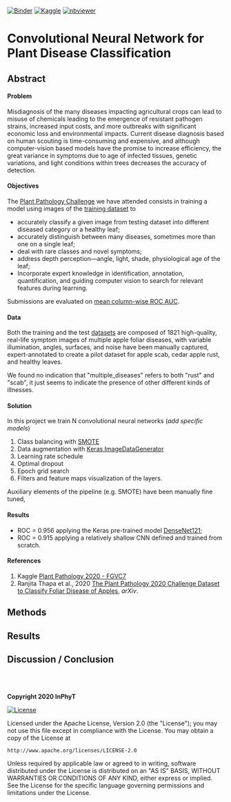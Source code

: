 [![Binder](https://mybinder.org/badge_logo.svg)](https://mybinder.org/v2/gh/InPhyT/PlantDiseaseDetection/master)
[![Kaggle](https://kaggle.com/static/images/open-in-kaggle.svg)]()
[![nbviewer](https://github.com/jupyter/design/blob/master/logos/Badges/nbviewer_badge.svg)](https://nbviewer.jupyter.org/github/InPhyT/PlantDiseaseDetection/)

# Convolutional Neural Network for Plant Disease Classification 

## Abstract

#### Problem 
Misdiagnosis of the many diseases impacting agricultural crops can lead to misuse of chemicals leading to the emergence of resistant pathogen strains, increased input costs, and more outbreaks with significant economic loss and environmental impacts. Current disease diagnosis based on human scouting is time-consuming and expensive, and although computer-vision based models have the promise to increase efficiency, the great variance in symptoms due to age of infected tissues, genetic variations, and light conditions within trees decreases the accuracy of detection.

#### Objectives
The [Plant Pathology Challenge](https://www.kaggle.com/c/plant-pathology-2020-fgvc7/overview) we have attended consists in training a model using images of the [training dataset](https://arxiv.org/abs/2004.11958) to
* accurately classify a given image from testing dataset into different diseased category or a healthy leaf; 
* accurately distinguish between many diseases, sometimes more than one on a single leaf;
* deal with rare classes and novel symptoms;
* address depth perception—angle, light, shade, physiological age of the leaf; 
* Incorporate expert knowledge in identification, annotation, quantification, and guiding computer vision to search for relevant features during learning.

Submissions are evaluated on [mean column-wise ROC AUC](https://www.kaggle.com/c/plant-pathology-2020-fgvc7/overview/evaluation).

#### Data 

Both the training and the test [datasets](https://www.kaggle.com/c/plant-pathology-2020-fgvc7/data) are composed of 1821 high-quality, real-life symptom images of multiple apple foliar diseases, with variable illumination, angles, surfaces, and noise have been manually captured, expert-annotated to create a pilot dataset for apple scab, cedar apple rust, and healthy leaves. 

We found no indication that "multiple_diseases" refers to both "rust" and "scab", it just seems to indicate the presence of other different kinds of illnesses.


#### Solution 
In this project we train N convolutional neural networks (*add specific models*)

1. Class balancing with [SMOTE](https://imbalanced-learn.readthedocs.io/en/stable/generated/imblearn.over_sampling.SMOTE.html)
1. Data augmentation with [Keras ImageDataGenerator](https://keras.io/api/preprocessing/image/)
1. Learning rate schedule
1. Optimal dropout
1. Epoch grid search
1. Filters and feature maps visualization of the layers.

Auxiliary elements of the pipeline (e.g. SMOTE) have been manually fine tuned,

#### Results 

* ROC = 0.956 applying the Keras pre-trained model [DenseNet121](https://keras.io/api/applications/densenet/#densenet121-function);
* ROC = 0.915 applying a relatively shallow CNN defined and trained from scratch. 

#### References

1. Kaggle [Plant Pathology 2020 - FGVC7](https://www.kaggle.com/c/plant-pathology-2020-fgvc7/overview) 
1. Ranjita Thapa et al., 2020 [The Plant Pathology 2020 Challenge Dataset to Classify Foliar Disease of Apples](https://arxiv.org/abs/2004.11958), *arXiv*.

## Methods 

## Results 

## Discussion / Conclusion 

<br><br>

**Copyright 2020 InPhyT**

[![License](https://img.shields.io/badge/License-Apache%202.0-blue.svg)](https://opensource.org/licenses/Apache-2.0)

Licensed under the Apache License, Version 2.0 (the "License");
you may not use this file except in compliance with the License.
You may obtain a copy of the License at

    http://www.apache.org/licenses/LICENSE-2.0

Unless required by applicable law or agreed to in writing, software
distributed under the License is distributed on an "AS IS" BASIS,
WITHOUT WARRANTIES OR CONDITIONS OF ANY KIND, either express or implied.
See the License for the specific language governing permissions and
limitations under the License.
